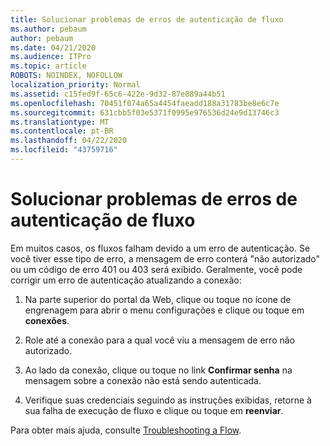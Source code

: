 ```yaml
---
title: Solucionar problemas de erros de autenticação de fluxo
ms.author: pebaum
author: pebaum
ms.date: 04/21/2020
ms.audience: ITPro
ms.topic: article
ROBOTS: NOINDEX, NOFOLLOW
localization_priority: Normal
ms.assetid: c15fed9f-65c6-422e-9d32-87e889a44b51
ms.openlocfilehash: 70451f074a65a4454faeadd188a31783be8e6c7e
ms.sourcegitcommit: 631cbb5f03e5371f0995e976536d24e9d13746c3
ms.translationtype: MT
ms.contentlocale: pt-BR
ms.lasthandoff: 04/22/2020
ms.locfileid: "43759716"
---
```

# <a name="troubleshoot-flow-authentication-errors"></a>Solucionar problemas de erros de autenticação de fluxo

Em muitos casos, os fluxos falham devido a um erro de autenticação. Se você tiver esse tipo de erro, a mensagem de erro conterá "não autorizado" ou um código de erro 401 ou 403 será exibido. Geralmente, você pode corrigir um erro de autenticação atualizando a conexão:
  
1. Na parte superior do portal da Web, clique ou toque no ícone de engrenagem para abrir o menu configurações e clique ou toque em **conexões**.
    
2. Role até a conexão para a qual você viu a mensagem de erro não autorizado.
    
3. Ao lado da conexão, clique ou toque no link **Confirmar senha** na mensagem sobre a conexão não está sendo autenticada. 
    
4. Verifique suas credenciais seguindo as instruções exibidas, retorne à sua falha de execução de fluxo e clique ou toque em **reenviar**.
    
Para obter mais ajuda, consulte [Troubleshooting a Flow](https://go.microsoft.com/fwlink/?linkid=872110).
  

